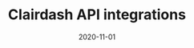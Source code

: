 ---
title: "Clairdash API integrations"
description: "Bring all your API data together with Clairdash."
type: platform/integrations
category: "api"
layout: list
date: 2020-11-01
images:
- clairdash-logo.jpg
---